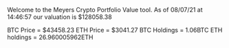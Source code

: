 Welcome to the Meyers Crypto Portfolio Value tool. 
As of 08/07/21 at 14:46:57 our valuation is $128058.38 

BTC Price = $43458.23
 ETH Price = $3041.27
BTC Holdings = 1.06BTC
 ETH holdings = 26.960005962ETH 

